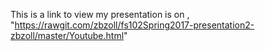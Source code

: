 

This is a link to view my presentation is on , "https://rawgit.com/zbzoll/fs102Spring2017-presentation2-zbzoll/master/Youtube.html"

